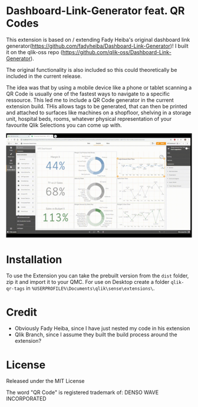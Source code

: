 # Dashboard-Link-Generator feat. QR Codes

This extension is based on / extending Fady Heiba's original dashboard link generator(https://github.com/fadyheiba/Dashboard-Link-Generator)! I built it on the qlik-oss repo (https://github.com/qlik-oss/Dashboard-Link-Generator).

The original functionality is also included so this could theoretically be included in the current release.

The idea was that by using a mobile device like a phone or tablet scanning a QR Code is usually one of the fastest ways to navigate to a specific ressource. This led me to include a QR Code generator in the current extension build. THis allows tags to be generated, that can then be printed and attached to surfaces like machines on a shopfloor, shelving in a storage unit, hospital beds, rooms, whatever physical representation of your favourite Qlik Selections you can come up with. 

![Alt Text](./resources/qrdemo.gif)

# Installation

To use the Extension you can take the prebuilt version from the `dist` folder, zip it and import it to your QMC.
For use on Desktop create a folder `qlik-qr-tags` in `%USERPROFILE%\Documents\qlik\sense\extensions\`.

# Credit

* Obviously Fady Heiba, since I have just nested my code in his extension
* Qlik Branch, since I assume they built the build process around the extension?

# License

Released under the MIT License

The word "QR Code" is registered trademark of:
DENSO WAVE INCORPORATED

